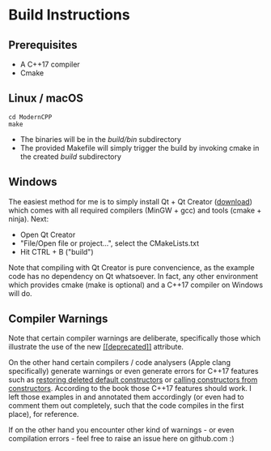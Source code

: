 # Build Instructions

## Prerequisites

* A C++17 compiler
* Cmake

## Linux / macOS

```
cd ModernCPP
make
```

* The binaries will be in the _build/bin_ subdirectory
* The provided Makefile will simply trigger the build by invoking cmake in the created _build_ subdirectory

## Windows

The easiest method for me is to simply install Qt + Qt Creator ([download](https://www.qt.io/download)) which comes with all required compilers (MinGW + gcc) and tools (cmake + ninja). Next:

* Open Qt Creator
* "File/Open file or project...", select the CMakeLists.txt
* Hit CTRL + B ("build")

Note that compiling with Qt Creator is pure convencience, as the example code has no dependency on Qt whatsoever. In fact, any other environment which provides cmake (make is optional) and a C++17 compiler on Windows will do.

## Compiler Warnings

Note that certain compiler warnings are deliberate, specifically those which illustrate the use
of the new [[[deprecated]]](./src/language/2.5-attributes/README.md) attribute.

On the other hand certain compilers / code analysers (Apple clang specifically) generate warnings or even generate errors for C++17 features such as [restoring deleted default constructors](./src/language/2.9-auto-impl/README.md) or [calling constructors from constructors](./src/language/2.10-ctor-from-ctor/README.md). According to the book those C++17 features should work. I left those examples in and annotated them accordingly (or even had to comment them out completely, such that the code compiles in the first place), for reference.

If on the other hand you encounter other kind of warnings - or even compilation errors - feel free to raise an issue here on github.com :)
